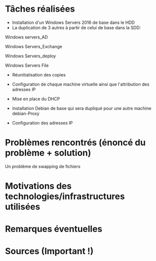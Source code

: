 # Tâches réalisées

- Installation d'un Windows Servers 2016 de base dans le HDD
- La duplication de 3 autres  à  partir de celui de base dans la SDD:
 
 Windows servers_AD
 
 Windows Servers_Exchange
 
 Windows Servers_deploy 
 
 Windows Servers File
 
- Réunitialisation  des copies 
 
- Configuration de chaque machine virtuelle  ainsi que l'attribution des adresses IP  

- Mise en place du DHCP 
  
- Installation Debian de base  qui sera dupliqué pour une autre machine  debian-Proxy 

- Configuration des adresses IP 


# Problèmes rencontrés (énoncé du problème + solution)

Un problème de swapping de fichiers 

# Motivations des technologies/infrastructures utilisées

# Remarques éventuelles

# Sources (Important !)
